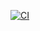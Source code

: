 [![CI](https://github.com/putriharumsari/p-frontend/actions/workflows/ci.yml/badge.svg)](https://github.com/putriharumsari/p-frontend/actions/workflows/ci.yml)
